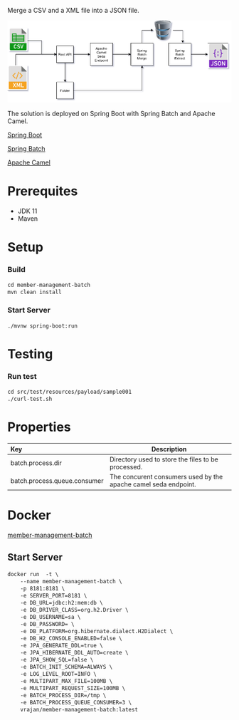 Merge a CSV and a XML file into a JSON file. 

![solution](doc/images/solution.png)

The solution is deployed on Spring Boot with Spring Batch and Apache Camel. 

[Spring Boot](https://spring.io/projects/spring-boot)

[Spring Batch](https://spring.io/projects/spring-batch)

[Apache Camel](https://camel.apache.org)

# Prerequites
* JDK 11
* Maven

# Setup
### Build
```console
cd member-management-batch
mvn clean install
```
### Start Server

```console
./mvnw spring-boot:run
```

# Testing

### Run test
```console
cd src/test/resources/payload/sample001
./curl-test.sh
```

# Properties
Key | Description
:------- | ------                               
| batch.process.dir | Directory used to store the files to be processed.
| batch.process.queue.consumer  | The concurent consumers used by the apache camel seda endpoint.

# Docker
[member-management-batch](https://hub.docker.com/repository/docker/vrajan/member-management-batch)
## Start Server
```console
docker run  -t \
    --name member-management-batch \
    -p 8181:8181 \
    -e SERVER_PORT=8181 \
    -e DB_URL=jdbc:h2:mem:db \
    -e DB_DRIVER_CLASS=org.h2.Driver \
    -e DB_USERNAME=sa \
    -e DB_PASSWORD= \
    -e DB_PLATFORM=org.hibernate.dialect.H2Dialect \
    -e DB_H2_CONSOLE_ENABLED=false \
    -e JPA_GENERATE_DDL=true \
    -e JPA_HIBERNATE_DDL_AUTO=create \
    -e JPA_SHOW_SQL=false \
    -e BATCH_INIT_SCHEMA=ALWAYS \
    -e LOG_LEVEL_ROOT=INFO \
    -e MULTIPART_MAX_FILE=100MB \
    -e MULTIPART_REQUEST_SIZE=100MB \
    -e BATCH_PROCESS_DIR=/tmp \
    -e BATCH_PROCESS_QUEUE_CONSUMER=3 \
    vrajan/member-management-batch:latest
	
